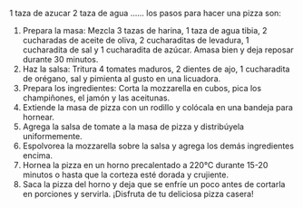 
1 taza de azucar 
2 taza de agua
......
los pasos para hacer una pizza son:
1. Prepara la masa: Mezcla 3 tazas de harina, 1 taza de agua tibia, 2 cucharadas de aceite de oliva, 2 cucharaditas de levadura, 1 cucharadita de sal y 1 cucharadita de azúcar. Amasa bien y deja reposar durante 30 minutos.
2. Haz la salsa: Tritura 4 tomates maduros, 2 dientes de ajo, 1 cucharadita de orégano, sal y pimienta al gusto en una licuadora.
3. Prepara los ingredientes: Corta la mozzarella en cubos, pica los champiñones, el jamón y las aceitunas.
4. Extiende la masa de pizza con un rodillo y colócala en una bandeja para hornear.
5. Agrega la salsa de tomate a la masa de pizza y distribúyela uniformemente.
6. Espolvorea la mozzarella sobre la salsa y agrega los demás ingredientes encima.
7. Hornea la pizza en un horno precalentado a 220°C durante 15-20 minutos o hasta que la corteza esté dorada y crujiente.
8. Saca la pizza del horno y deja que se enfríe un poco antes de cortarla en porciones y servirla.
¡Disfruta de tu deliciosa pizza casera!
